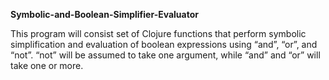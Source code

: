 **Symbolic-and-Boolean-Simplifier-Evaluator**

This program will consist set of Clojure functions that perform symbolic simplification and evaluation of boolean expressions using “and”, “or”, and “not”. “not” will be assumed to take one argument, while “and” and “or” will take one or more.
